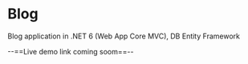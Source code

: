 # Blog
Blog application in .NET 6 (Web App Core MVC), DB Entity Framework

--==Live demo link coming soom==--

